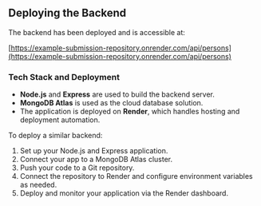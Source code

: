 ## Deploying the Backend

The backend has been deployed and is accessible at:

[https://example-submission-repository.onrender.com/api/persons](https://example-submission-repository.onrender.com/api/persons)

### Tech Stack and Deployment

- **Node.js** and **Express** are used to build the backend server.
- **MongoDB Atlas** is used as the cloud database solution.
- The application is deployed on **Render**, which handles hosting and deployment automation.

To deploy a similar backend:
1. Set up your Node.js and Express application.
2. Connect your app to a MongoDB Atlas cluster.
3. Push your code to a Git repository.
4. Connect the repository to Render and configure environment variables as needed.
5. Deploy and monitor your application via the Render dashboard.